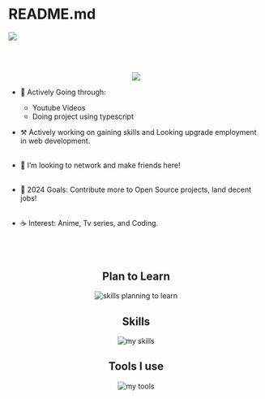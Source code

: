 # README.md
<img src="https://readme-typing-svg.demolab.com?font=Fira+Code&size=30&duration=4000&pause=1000&color=F7F7F7&vCenter=true=true&width=435&lines=Hello%2C+I'm+Niraj.;Welcome+to+my+profile!" align="middle" lt="I'm Niraj" />
<h2></h2><br><br>

<div id="header" align="center">
  <div id="header" align="center">
  <img src="https://media.giphy.com/media/TilmLMmWrRYYHjLfub/giphy.gif"/>
  </div>
</div>


* 🌳 Actively Going through: <br> 
  - Youtube Videos
  - Doing project using typescript
  
* ⚒️ Actively working on gaining skills and Looking upgrade employment in web development.<br><br>

* 🐾 I’m looking to network and make friends here! <br><br>

* 🌊 2024 Goals: Contribute more to Open Source projects, land decent jobs! <br><br>

* ☕ Interest: Anime, Tv series, and Coding. <br><br>

  

<div align="center">
<!--   <h2> <strong> Actively Learning </strong></h2>
  <img src="https://skillicons.dev/icons?i=ts" alt="skills actively learning logos">  -->
  <br>
  <h2> <strong> Plan to Learn </strong></h2>
  <img src="https://skillicons.dev/icons?i=java,spring,nestjs,prisma,graphql,bootstrap,&perline=6" alt="skills planning to learn">
  <h2> <strong> Skills </strong></h2>
  <img src="https://skillicons.dev/icons?i=html,css,react,js,nextjs,tailwindcss,nodejs,express,ts,mongodb,firebase,webpack,wordpress,mysql,git,figma,ps,&perline=6" alt="my skills">
  <h2> <strong> Tools I use </strong></h2>
  <img src="https://skillicons.dev/icons?i=neovim,vscode,vite,windows&perline=6" alt="my tools">
</div>

